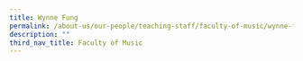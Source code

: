 ```yaml
---
title: Wynne Fung
permalink: /about-us/our-people/teaching-staff/faculty-of-music/wynne-fung/
description: ""
third_nav_title: Faculty of Music
---
```

